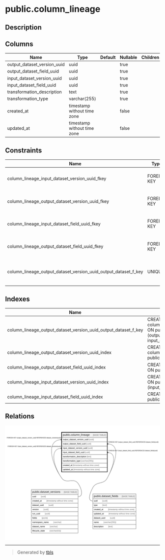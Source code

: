 # public.column_lineage

## Description

## Columns

| Name | Type | Default | Nullable | Children | Parents | Comment |
| ---- | ---- | ------- | -------- | -------- | ------- | ------- |
| output_dataset_version_uuid | uuid |  | true |  | [public.dataset_versions](public.dataset_versions.md) |  |
| output_dataset_field_uuid | uuid |  | true |  | [public.dataset_fields](public.dataset_fields.md) |  |
| input_dataset_version_uuid | uuid |  | true |  | [public.dataset_versions](public.dataset_versions.md) |  |
| input_dataset_field_uuid | uuid |  | true |  | [public.dataset_fields](public.dataset_fields.md) |  |
| transformation_description | text |  | true |  |  |  |
| transformation_type | varchar(255) |  | true |  |  |  |
| created_at | timestamp without time zone |  | false |  |  |  |
| updated_at | timestamp without time zone |  | false |  |  |  |

## Constraints

| Name | Type | Definition |
| ---- | ---- | ---------- |
| column_lineage_input_dataset_version_uuid_fkey | FOREIGN KEY | FOREIGN KEY (input_dataset_version_uuid) REFERENCES dataset_versions(uuid) |
| column_lineage_output_dataset_version_uuid_fkey | FOREIGN KEY | FOREIGN KEY (output_dataset_version_uuid) REFERENCES dataset_versions(uuid) |
| column_lineage_input_dataset_field_uuid_fkey | FOREIGN KEY | FOREIGN KEY (input_dataset_field_uuid) REFERENCES dataset_fields(uuid) |
| column_lineage_output_dataset_field_uuid_fkey | FOREIGN KEY | FOREIGN KEY (output_dataset_field_uuid) REFERENCES dataset_fields(uuid) |
| column_lineage_output_dataset_version_uuid_output_dataset_f_key | UNIQUE | UNIQUE (output_dataset_version_uuid, output_dataset_field_uuid, input_dataset_version_uuid, input_dataset_field_uuid) |

## Indexes

| Name | Definition |
| ---- | ---------- |
| column_lineage_output_dataset_version_uuid_output_dataset_f_key | CREATE UNIQUE INDEX column_lineage_output_dataset_version_uuid_output_dataset_f_key ON public.column_lineage USING btree (output_dataset_version_uuid, output_dataset_field_uuid, input_dataset_version_uuid, input_dataset_field_uuid) |
| column_lineage_output_dataset_version_uuid_index | CREATE INDEX column_lineage_output_dataset_version_uuid_index ON public.column_lineage USING btree (output_dataset_version_uuid) |
| column_lineage_output_dataset_field_uuid_index | CREATE INDEX column_lineage_output_dataset_field_uuid_index ON public.column_lineage USING btree (output_dataset_field_uuid) |
| column_lineage_input_dataset_version_uuid_index | CREATE INDEX column_lineage_input_dataset_version_uuid_index ON public.column_lineage USING btree (input_dataset_version_uuid) |
| column_lineage_input_dataset_field_uuid_index | CREATE INDEX column_lineage_input_dataset_field_uuid_index ON public.column_lineage USING btree (input_dataset_field_uuid) |

## Relations

![er](public.column_lineage.svg)

---

> Generated by [tbls](https://github.com/k1LoW/tbls)
